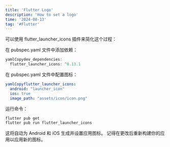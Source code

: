 ```yaml
---
title: 'Flutter Logo'
description: 'How to set a logo'
time: '2024-08-13'
tag: '#Flutter'
---
```

 
可以使用 flutter_launcher_icons 插件来简化这个过程：

在 pubspec.yaml 文件中添加依赖：

```dart
yamlCopydev_dependencies:
  flutter_launcher_icons: ^0.13.1
```

在 pubspec.yaml 文件中配置图标：

```yaml
yamlCopyflutter_launcher_icons:
  android: "launcher_icon"
  ios: true
  image_path: "assets/icon/icon.png"
```

运行命令：

```bash
flutter pub get
flutter pub run flutter_launcher_icons
```

这将自动为 Android 和 iOS 生成并设置应用图标。
记得在更改后重新构建你的应用以应用新的图标。
